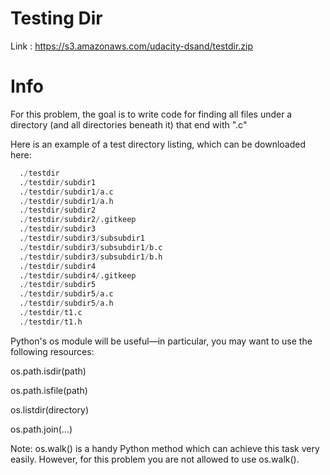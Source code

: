 # Testing Dir
Link : https://s3.amazonaws.com/udacity-dsand/testdir.zip

# Info
For this problem, the goal is to write code for finding all files under a directory (and all directories beneath it) that end with ".c"

Here is an example of a test directory listing, which can be downloaded here:
```python
  ./testdir
  ./testdir/subdir1
  ./testdir/subdir1/a.c
  ./testdir/subdir1/a.h
  ./testdir/subdir2
  ./testdir/subdir2/.gitkeep
  ./testdir/subdir3
  ./testdir/subdir3/subsubdir1
  ./testdir/subdir3/subsubdir1/b.c
  ./testdir/subdir3/subsubdir1/b.h
  ./testdir/subdir4
  ./testdir/subdir4/.gitkeep
  ./testdir/subdir5
  ./testdir/subdir5/a.c
  ./testdir/subdir5/a.h
  ./testdir/t1.c
  ./testdir/t1.h
 ```
Python's os module will be useful—in particular, you may want to use the following resources:

os.path.isdir(path)

os.path.isfile(path)

os.listdir(directory)

os.path.join(...)

Note: os.walk() is a handy Python method which can achieve this task very easily. However, for this problem you are not allowed to use os.walk().
